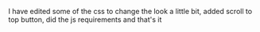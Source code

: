 I have edited some of the css to change the look a little bit, added scroll to top button, did the js requirements and that's it
